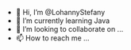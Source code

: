 - 👋 Hi, I’m @LohannyStefany
- 🌱 I’m currently learning Java
- 💞️ I’m looking to collaborate on ...
- 📫 How to reach me ...

<!---
LohannyStefany/LohannyStefany is a ✨ special ✨ repository because its `README.md` (this file) appears on your GitHub profile.
You can click the Preview link to take a look at your changes.
--->
